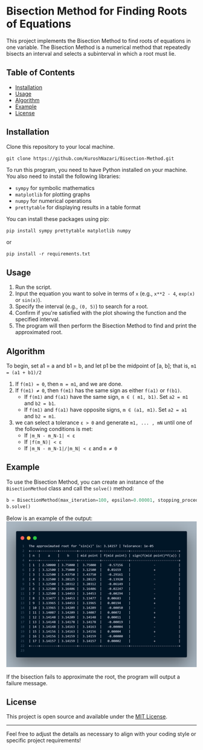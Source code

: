 # Bisection Method for Finding Roots of Equations

This project implements the Bisection Method to find roots of equations in one variable. The Bisection Method is a numerical method that repeatedly bisects an interval and selects a subinterval in which a root must lie.

## Table of Contents

- [Installation](#installation)
- [Usage](#usage)
- [Algorithm](#algorithm)
- [Example](#example)
- [License](#license)

## Installation

Clone this repository to your local machine.
```
git clone https://github.com/KuroshNazari/Bisection-Method.git
```

To run this program, you need to have Python installed on your machine. You also need to install the following libraries:

- `sympy` for symbolic mathematics
- `matplotlib` for plotting graphs
- `numpy` for numerical operations
- `prettytable` for displaying results in a table format


You can install these packages using pip:

```bash
pip install sympy prettytable matplotlib numpy
```

or

```
pip install -r requirements.txt
```



## Usage

1. Run the script.
2. Input the equation you want to solve in terms of `x` (e.g., `x**2 - 4`, `exp(x)` or `sin(x)`).
3. Specify the interval (e.g., `(0, 5)`) to search for a root.
4. Confirm if you're satisfied with the plot showing the function and the specified interval.
5. The program will then perform the Bisection Method to find and print the approximated root.

## Algorithm

To begin, set a1 = a and b1 = b, and let p1 be the midpoint of [a, b]; that is, `m1 = (a1 + b1)/2`
1.  If `f(m1) = 0`, then `m = m1`, and we are done.
2.  If `f(m1) ≠ 0`, then `f(m1)` has the same sign as either `f(a1)` or `f(b1)`.
    - If `f(m1)` and `f(a1)` have the same sign, `m ∈ ( m1, b1)`. Set `a2 = m1` and `b2 = b1`.
    - If `f(m1)` and `f(a1)` have opposite signs, `m ∈ (a1, m1)`. Set `a2 = a1` and `b2 = m1`.
3.  we can select a tolerance `ε > 0` and generate `m1, ... , mN` until one of the following conditions is met:
    - If `|m_N - m_N-1| < ε`
    - If `|f(m_N)| < ε`
    - If `|m_N - m_N-1|/|m_N| < ε` and `m ≠ 0`



## Example

To use the Bisection Method, you can create an instance of the `BisectionMethod` class and call the `solve()` method:

```python
b = BisectionMethod(max_iteration=100, epsilon=0.00001, stopping_procedures=3)
b.solve()
```
Below is an example of the output:
![Example](pictures/example.png)

If the bisection fails to approximate the root, the program will output a failure message.





## License

This project is open source and available under the [MIT License](LICENSE).

---

Feel free to adjust the details as necessary to align with your coding style or specific project requirements!